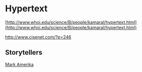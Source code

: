 # Hypertext



[http://www.whoi.edu/science/B/people/kamaral/hypertext.html](http://www.whoi.edu/science/B/people/kamaral/hypertext.html)

http://www.cisenet.com/?p=246

## Storytellers

[Mark Amerika](http://www.altx.com/amerika.online/)

